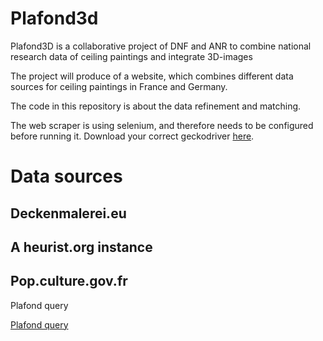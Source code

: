 # Plafond3d

Plafond3D is a collaborative project of DNF and ANR to combine national research data of ceiling paintings and integrate 3D-images 

The project will produce of a website, which combines different data sources for ceiling paintings in France and Germany.

The code in this repository is about the data refinement and matching.

The web scraper is using selenium, and therefore needs to be configured before running it. Download your correct geckodriver [here](https://github.com/mozilla/geckodriver/releases).

# Data sources

## Deckenmalerei.eu

## A heurist.org instance

## Pop.culture.gov.fr
Plafond query

[Plafond query](https://www.pop.culture.gouv.fr/search/list?type=%5B%22plafond%22%5D&periode=%5B%2217e%20si%C3%A8cle%22%2C%2218e%20si%C3%A8cle%22%2C%224e%20quart%2017e%20si%C3%A8cle%22%2C%224e%20quart%2018e%20si%C3%A8cle%22%2C%221er%20quart%2017e%20si%C3%A8cle%22%2C%221%C3%A8re%20moiti%C3%A9%2017e%20si%C3%A8cle%22%2C%223e%20quart%2017e%20si%C3%A8cle%22%2C%222e%20moiti%C3%A9%2018e%20si%C3%A8cle%22%2C%222e%20quart%2017e%20si%C3%A8cle%22%2C%221%C3%A8re%20moiti%C3%A9%2018e%20si%C3%A8cle%22%2C%222e%20quart%2018e%20si%C3%A8cle%22%2C%2217e%20si%C3%A8cle%20%28%3F%29%22%2C%221er%20quart%20du%2017e%20si%C3%A8cle%22%2C%223e%20quart%2018e%20si%C3%A8cle%22%2C%22limite%2016e%20si%C3%A8cle%2017e%20si%C3%A8cle%22%2C%22milieu%2017e%20si%C3%A8cle%22%2C%22milieu%2018e%20si%C3%A8cle%22%2C%221%C3%A8re%20moiti%C3%A9%2017e%20si%C3%A8cle%20%28%3F%29%22%2C%222e%20moiti%C3%A9%2017e%20si%C3%A8cle%20%28%3F%29%22%2C%224e%20quart%2017e%20si%C3%A8cle%20%28%3F%29%22%2C%2217e%20si%C3%A8cle%20%28suppos%C3%A9%29%22%2C%2217e%20si%C3%A8cle%2C%2018e%20si%C3%A8cl)